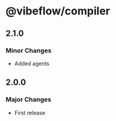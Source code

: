 # @vibeflow/compiler

## 2.1.0

### Minor Changes

- Added agents

## 2.0.0

### Major Changes

- First release
